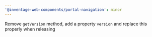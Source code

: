 ```yaml
---
'@inventage-web-components/portal-navigation': minor
---
```


Remove `getVersion` method, add a property `version` and replace this properly when releasing
